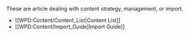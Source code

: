 These are article dealing with content strategy, management, or import.

* [[WPD:Content/Content_List|Content List]]
* [[WPD:Content/Import_Guide|Import Guide]]